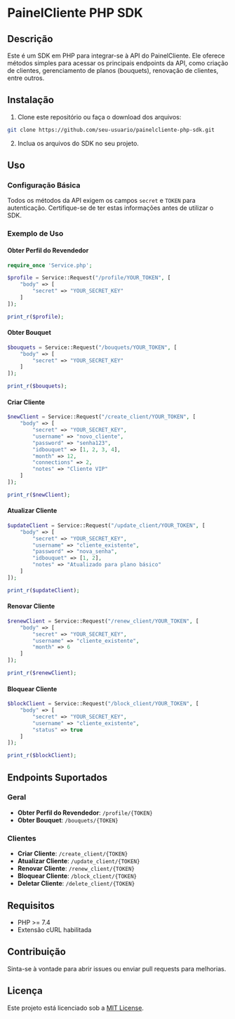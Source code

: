 # PainelCliente PHP SDK

## Descrição

Este é um SDK em PHP para integrar-se à API do PainelCliente. Ele oferece métodos simples para acessar os principais endpoints da API, como criação de clientes, gerenciamento de planos (bouquets), renovação de clientes, entre outros.

## Instalação

1. Clone este repositório ou faça o download dos arquivos:

```bash
git clone https://github.com/seu-usuario/painelcliente-php-sdk.git
```

2. Inclua os arquivos do SDK no seu projeto.

## Uso

### Configuração Básica

Todos os métodos da API exigem os campos `secret` e `TOKEN` para autenticação. Certifique-se de ter estas informações antes de utilizar o SDK.

### Exemplo de Uso

#### Obter Perfil do Revendedor

```php
require_once 'Service.php';

$profile = Service::Request("/profile/YOUR_TOKEN", [
    "body" => [
        "secret" => "YOUR_SECRET_KEY"
    ]
]);

print_r($profile);
```

#### Obter Bouquet

```php
$bouquets = Service::Request("/bouquets/YOUR_TOKEN", [
    "body" => [
        "secret" => "YOUR_SECRET_KEY"
    ]
]);

print_r($bouquets);
```

#### Criar Cliente

```php
$newClient = Service::Request("/create_client/YOUR_TOKEN", [
    "body" => [
        "secret" => "YOUR_SECRET_KEY",
        "username" => "novo_cliente",
        "password" => "senha123",
        "idbouquet" => [1, 2, 3, 4],
        "month" => 12,
        "connections" => 2,
        "notes" => "Cliente VIP"
    ]
]);

print_r($newClient);
```

#### Atualizar Cliente

```php
$updateClient = Service::Request("/update_client/YOUR_TOKEN", [
    "body" => [
        "secret" => "YOUR_SECRET_KEY",
        "username" => "cliente_existente",
        "password" => "nova_senha",
        "idbouquet" => [1, 2],
        "notes" => "Atualizado para plano básico"
    ]
]);

print_r($updateClient);
```

#### Renovar Cliente

```php
$renewClient = Service::Request("/renew_client/YOUR_TOKEN", [
    "body" => [
        "secret" => "YOUR_SECRET_KEY",
        "username" => "cliente_existente",
        "month" => 6
    ]
]);

print_r($renewClient);
```

#### Bloquear Cliente

```php
$blockClient = Service::Request("/block_client/YOUR_TOKEN", [
    "body" => [
        "secret" => "YOUR_SECRET_KEY",
        "username" => "cliente_existente",
        "status" => true
    ]
]);

print_r($blockClient);
```

## Endpoints Suportados

### Geral
- **Obter Perfil do Revendedor**: `/profile/{TOKEN}`
- **Obter Bouquet**: `/bouquets/{TOKEN}`

### Clientes
- **Criar Cliente**: `/create_client/{TOKEN}`
- **Atualizar Cliente**: `/update_client/{TOKEN}`
- **Renovar Cliente**: `/renew_client/{TOKEN}`
- **Bloquear Cliente**: `/block_client/{TOKEN}`
- **Deletar Cliente**: `/delete_client/{TOKEN}`

## Requisitos
- PHP >= 7.4
- Extensão cURL habilitada

## Contribuição

Sinta-se à vontade para abrir issues ou enviar pull requests para melhorias.

## Licença

Este projeto está licenciado sob a [MIT License](LICENSE).

